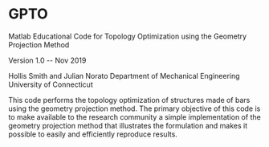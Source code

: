 # GPTO
Matlab Educational Code for Topology Optimization using the Geometry Projection Method

Version 1.0 -- Nov 2019 

Hollis Smith and Julian Norato
Department of Mechanical Engineering
University of Connecticut

This code performs the topology optimization of structures made of bars using the geometry projection method.  The primary objective of this code is to make available to the research community a simple implementation of the geometry projection method that illustrates the formulation and makes it possible to easily and efficiently reproduce results.  
